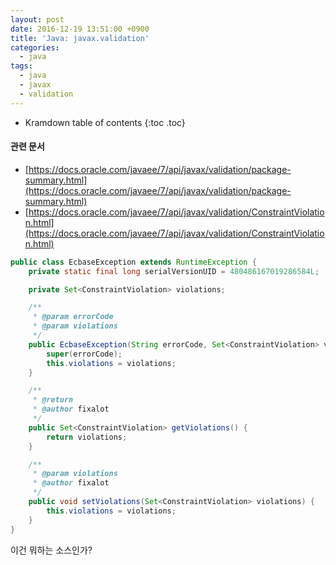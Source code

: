 ```yaml
---
layout: post
date: 2016-12-19 13:51:00 +0900
title: 'Java: javax.validation'
categories:
  - java
tags:
  - java
  - javax
  - validation
---
```


* Kramdown table of contents
{:toc .toc}

#### 관련 문서

- [https://docs.oracle.com/javaee/7/api/javax/validation/package-summary.html](https://docs.oracle.com/javaee/7/api/javax/validation/package-summary.html)
- [https://docs.oracle.com/javaee/7/api/javax/validation/ConstraintViolation.html](https://docs.oracle.com/javaee/7/api/javax/validation/ConstraintViolation.html)

```java
public class EcbaseException extends RuntimeException {
	private static final long serialVersionUID = 480486167019286584L;

	private Set<ConstraintViolation> violations;

	/**
	 * @param errorCode
	 * @param violations
	 */
	public EcbaseException(String errorCode, Set<ConstraintViolation> violations) {
		super(errorCode);
		this.violations = violations;
	}

	/**
	 * @return
	 * @author fixalot
	 */
	public Set<ConstraintViolation> getViolations() {
		return violations;
	}

	/**
	 * @param violations
	 * @author fixalot
	 */
	public void setViolations(Set<ConstraintViolation> violations) {
		this.violations = violations;
	}
}
```

이건 뭐하는 소스인가?
